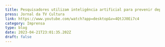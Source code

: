 ```yaml
---
title: Pesquisadores utilizam inteligência artificial para prevenir depressão
press: Jornal da TV Cultura
link: https://www.youtube.com/watch?app=desktop&v=4QtJJ0Ei7c4
category: Imprensa
type: blog
date: 2023-04-21T23:01:35.202Z
draft: false
---
```

